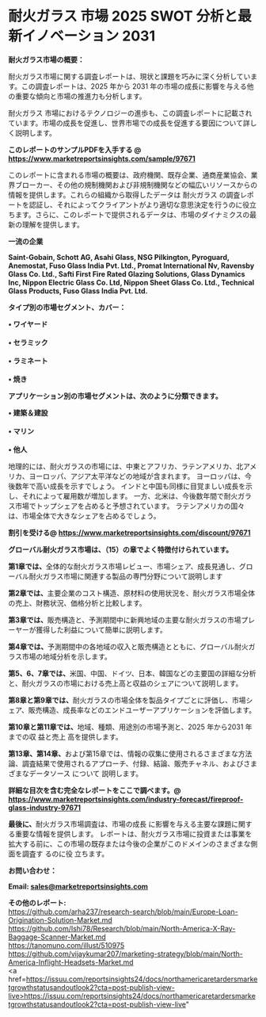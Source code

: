 # 耐火ガラス 市場 2025 SWOT 分析と最新イノベーション 2031

<strong><b>耐火ガラス市場の概要：</b></strong>

耐火ガラス市場に関する調査レポートは、現状と課題を巧みに深く分析しています。この調査レポートは、2025 年から 2031 年の市場の成長に影響を与える他の重要な傾向と市場の推進力も分析します。

耐火ガラス 市場におけるテクノロジーの進歩も、この調査レポートに記載されています。市場の成長を促進し、世界市場での成長を促進する要因について詳しく説明します。

<strong>このレポートのサンプルPDFを入手する @ <a href=https://www.marketreportsinsights.com/sample/97671>https://www.marketreportsinsights.com/sample/97671</a></strong>

このレポートに含まれる市場の概要は、政府機関、既存企業、通商産業協会、業界ブローカー、その他の規制機関および非規制機関などの幅広いリソースからの情報を提供します。これらの組織から取得したデータは 耐火ガラス の調査レポートを認証し、それによってクライアントがより適切な意思決定を行うのに役立ちます。さらに、このレポートで提供されるデータは、市場のダイナミクスの最新の理解を提供します。

<strong>一流の企業</strong>

<strong><b>Saint-Gobain, Schott AG, Asahi Glass, NSG Pilkington, Pyroguard, Anemostat, Fuso Glass India Pvt. Ltd., Promat International Nv, Ravensby Glass Co. Ltd., Safti First Fire Rated Glazing Solutions, Glass Dynamics Inc, Nippon Electric Glass Co. Ltd, Nippon Sheet Glass Co. Ltd., Technical Glass Products, Fuso Glass India Pvt. Ltd.</b></strong>

<strong><b>タイプ別の市場セグメント、カバー：</b></strong>

<strong>• ワイヤード<br><br>• セラミック<br><br>• ラミネート<br><br>• 焼き</strong>

<strong><b>アプリケーション別の市場セグメントは、次のように分類できます。</b></strong>

<strong>• 建築＆建設<br><br>• マリン<br><br>• 他人</strong>

 地理的には、耐火ガラスの市場には、中東とアフリカ、ラテンアメリカ、北アメリカ、ヨーロッパ、アジア太平洋などの地域が含まれます。 ヨーロッパは、今後数年で高い成長を示すでしょう。 インドと中国も同様に目覚ましい成長を示し、それによって雇用数が増加します。 一方、北米は、今後数年間で耐火ガラス市場でトップシェアを占めると予想されています。 ラテンアメリカの国々は、市場全体で大きなシェアを占めるでしょう。

<strong>割引を受ける@ <a href=https://www.marketreportsinsights.com/discount/97671>https://www.marketreportsinsights.com/discount/97671</a></strong>

<strong><b>グローバル耐火ガラス市場は、（15）の章でよく特徴付けられています。</b></strong>

<strong><b>第</b></strong><strong><b>1章では、</b></strong>全体的な耐火ガラス市場レビュー、市場シェア、成長見通し、グローバル耐火ガラス市場に関連する製品の専門分野について説明します

<strong><b>第2章では、</b></strong>主要企業のコスト構造、原材料の使用状況を、耐火ガラス市場全体の売上、財務状況、価格分析と比較します。

<strong><b>第3章では、</b></strong>販売構造と、予測期間中に新興地域の主要な耐火ガラスの市場プレーヤーが獲得した利益について簡単に説明します。

<strong><b>第4章では、</b></strong>予測期間中の各地域の収入と販売構造とともに、グローバル耐火ガラス市場の地域分析を示します。

<strong><b>第5、6、7章では、</b></strong>米国、中国、ドイツ、日本、韓国などの主要国の詳細な分析と、耐火ガラスの市場における売上高と収益のシェアについて説明します。

<strong><b>第8章と第9章では、</b></strong>耐火ガラスの市場全体を製品タイプごとに評価し、市場シェア、販売構造、成長率などのエンドユーザーアプリケーションを評価します。

<strong><b>第10章と第11章では、</b></strong>地域、種類、用途別の市場予測と、2025 年から2031 年までの収 益と売上 高を提供します。

<strong><b>第13章、第14章、</b></strong>および第15章では、情報の収集に使用されるさまざまな方法論、調査結果で使用されるアプローチ、付録、結論、販売チャネル、およびさまざまなデータソース について 説明します。

<strong>詳細な目次を含む完全なレポートをここで調べます。@ <a href=https://www.marketreportsinsights.com/industry-forecast/fireproof-glass-industry-97671>https://www.marketreportsinsights.com/industry-forecast/fireproof-glass-industry-97671</a></strong>

<strong><b>最後に、</b></strong>耐火ガラス市場調査は、市場の成長 に影響を</a>与える主要な課題に関する重要な情報を提供します。 レポートは、耐火ガラス市場に投資または事業を拡大する前に、この市場の既存または今後の企業がこのドメインのさまざまな側面を調査す るのに役 立ちます。

<strong><b>お問い合わせ：</b></strong>

<strong>Email: </strong><a href=mailto:sales@marketreportsinsights.com><strong>sales@marketreportsinsights.com</strong></a>

<strong>その他のレポート:</strong>
<br>
<a href=https://github.com/arha237/research-search/blob/main/Europe-Loan-Origination-Solution-Market.md>https://github.com/arha237/research-search/blob/main/Europe-Loan-Origination-Solution-Market.md</a>
<br>
<a href=https://github.com/Ishi78/Research/blob/main/North-America-X-Ray-Baggage-Scanner-Market.md>https://github.com/Ishi78/Research/blob/main/North-America-X-Ray-Baggage-Scanner-Market.md</a>
<br>
<a href=https://tanomuno.com/illust/510975>https://tanomuno.com/illust/510975</a>
<br>
<a href=https://github.com/vijaykumar207/marketing-strategy/blob/main/North-America-Inflight-Headsets-Market.md>https://github.com/vijaykumar207/marketing-strategy/blob/main/North-America-Inflight-Headsets-Market.md</a>
<br>
<a href=https://issuu.com/reportsinsights24/docs/northamericaretardersmarketgrowthstatusandoutlook2?cta=post-publish-view-live>https://issuu.com/reportsinsights24/docs/northamericaretardersmarketgrowthstatusandoutlook2?cta=post-publish-view-live</a>"
